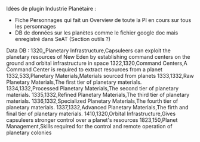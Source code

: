 Idées de plugin Industrie Planétaire :

- Fiche Personnages qui fait un Overview de toute la PI en cours sur tous les personnages
- DB de données sur les planètes comme le fichier google doc mais enregistré dans SeAT (Section outils ?)


Data DB :
1320,,Planetary Infrastructure,Capsuleers can exploit the planetary resources of New Eden by establishing command centers on the ground and orbital infrastructure in space
1322,1320,Command Centers,A Command Center is required to extract resources from a planet
1332,533,Planetary Materials,Materials sourced from planets
1333,1332,Raw Planetary Materials,The first tier of planetary materials.
1334,1332,Processed Planetary Materials,The second tier of planetary materials.
1335,1332,Refined Planetary Materials,The third tier of planetary materials.
1336,1332,Specialized Planetary Materials,The fourth tier of planetary materials.
1337,1332,Advanced Planetary Materials,The firth and final tier of planetary materials.
1410,1320,Orbital Infrastructure,Gives capsuleers stronger control over a planet's resources
1823,150,Planet Management,Skills required for the control and remote operation of planetary colonies
